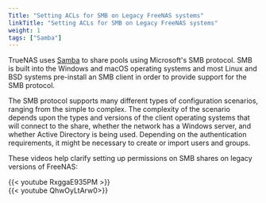 ```yaml
---
Title: "Setting ACLs for SMB on Legacy FreeNAS systems"
linkTitle: "Setting ACLs for SMB on Legacy FreeNAS systems"
weight: 1
tags: ["Samba"]
---
```



TrueNAS uses [Samba](https://www.samba.org/) to share pools using
Microsoft's SMB protocol. SMB is built into the Windows and macOS
operating systems and most Linux and BSD systems pre-install an SMB
client in order to provide support for the SMB protocol.

The SMB protocol supports many different types of configuration
scenarios, ranging from the simple to complex. The complexity of the
scenario depends upon the types and versions of the client operating
systems that will connect to the share, whether the network has a
Windows server, and whether Active Directory is being used. Depending on
the authentication requirements, it might be necessary to create or
import users and groups.

These videos help clarify setting up permissions on SMB shares on legacy versions of FreeNAS:

{{< youtube RxggaE935PM >}}
<br>
{{< youtube QhwOyLtArw0>}}
